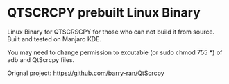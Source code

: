 # QTSCRCPY prebuilt Linux Binary
Linux Binary for QTSCRSCPY for those who can not build it from source.
Built and tested on Manjaro KDE.

You may need to change permission to excutable (or sudo chmod 755 *) of adb and QtScrcpy files.

Orignal project:
https://github.com/barry-ran/QtScrcpy
